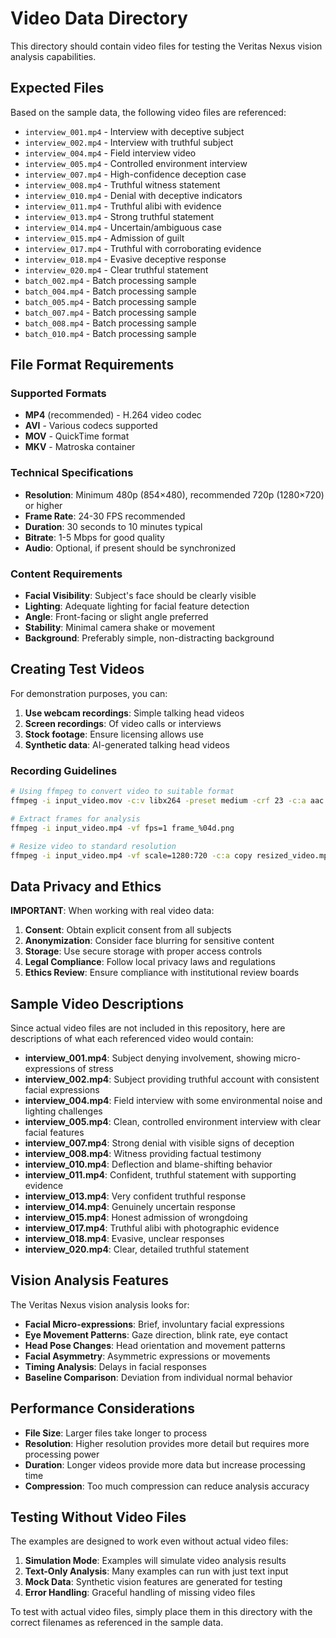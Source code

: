 # Video Data Directory

This directory should contain video files for testing the Veritas Nexus vision analysis capabilities.

## Expected Files

Based on the sample data, the following video files are referenced:

- `interview_001.mp4` - Interview with deceptive subject
- `interview_002.mp4` - Interview with truthful subject  
- `interview_004.mp4` - Field interview video
- `interview_005.mp4` - Controlled environment interview
- `interview_007.mp4` - High-confidence deception case
- `interview_008.mp4` - Truthful witness statement
- `interview_010.mp4` - Denial with deceptive indicators
- `interview_011.mp4` - Truthful alibi with evidence
- `interview_013.mp4` - Strong truthful statement
- `interview_014.mp4` - Uncertain/ambiguous case
- `interview_015.mp4` - Admission of guilt
- `interview_017.mp4` - Truthful with corroborating evidence
- `interview_018.mp4` - Evasive deceptive response
- `interview_020.mp4` - Clear truthful statement
- `batch_002.mp4` - Batch processing sample
- `batch_004.mp4` - Batch processing sample
- `batch_005.mp4` - Batch processing sample
- `batch_007.mp4` - Batch processing sample
- `batch_008.mp4` - Batch processing sample
- `batch_010.mp4` - Batch processing sample

## File Format Requirements

### Supported Formats
- **MP4** (recommended) - H.264 video codec
- **AVI** - Various codecs supported
- **MOV** - QuickTime format
- **MKV** - Matroska container

### Technical Specifications
- **Resolution**: Minimum 480p (854×480), recommended 720p (1280×720) or higher
- **Frame Rate**: 24-30 FPS recommended
- **Duration**: 30 seconds to 10 minutes typical
- **Bitrate**: 1-5 Mbps for good quality
- **Audio**: Optional, if present should be synchronized

### Content Requirements
- **Facial Visibility**: Subject's face should be clearly visible
- **Lighting**: Adequate lighting for facial feature detection
- **Angle**: Front-facing or slight angle preferred
- **Stability**: Minimal camera shake or movement
- **Background**: Preferably simple, non-distracting background

## Creating Test Videos

For demonstration purposes, you can:

1. **Use webcam recordings**: Simple talking head videos
2. **Screen recordings**: Of video calls or interviews
3. **Stock footage**: Ensure licensing allows use
4. **Synthetic data**: AI-generated talking head videos

### Recording Guidelines

```bash
# Using ffmpeg to convert video to suitable format
ffmpeg -i input_video.mov -c:v libx264 -preset medium -crf 23 -c:a aac -ac 2 -ar 44100 output_video.mp4

# Extract frames for analysis
ffmpeg -i input_video.mp4 -vf fps=1 frame_%04d.png

# Resize video to standard resolution
ffmpeg -i input_video.mp4 -vf scale=1280:720 -c:a copy resized_video.mp4
```

## Data Privacy and Ethics

**IMPORTANT**: When working with real video data:

1. **Consent**: Obtain explicit consent from all subjects
2. **Anonymization**: Consider face blurring for sensitive content
3. **Storage**: Use secure storage with proper access controls
4. **Legal Compliance**: Follow local privacy laws and regulations
5. **Ethics Review**: Ensure compliance with institutional review boards

## Sample Video Descriptions

Since actual video files are not included in this repository, here are descriptions of what each referenced video would contain:

- **interview_001.mp4**: Subject denying involvement, showing micro-expressions of stress
- **interview_002.mp4**: Subject providing truthful account with consistent facial expressions
- **interview_004.mp4**: Field interview with some environmental noise and lighting challenges
- **interview_005.mp4**: Clean, controlled environment interview with clear facial features
- **interview_007.mp4**: Strong denial with visible signs of deception
- **interview_008.mp4**: Witness providing factual testimony
- **interview_010.mp4**: Deflection and blame-shifting behavior
- **interview_011.mp4**: Confident, truthful statement with supporting evidence
- **interview_013.mp4**: Very confident truthful response
- **interview_014.mp4**: Genuinely uncertain response
- **interview_015.mp4**: Honest admission of wrongdoing
- **interview_017.mp4**: Truthful alibi with photographic evidence
- **interview_018.mp4**: Evasive, unclear responses
- **interview_020.mp4**: Clear, detailed truthful statement

## Vision Analysis Features

The Veritas Nexus vision analysis looks for:

- **Facial Micro-expressions**: Brief, involuntary facial expressions
- **Eye Movement Patterns**: Gaze direction, blink rate, eye contact
- **Head Pose Changes**: Head orientation and movement patterns
- **Facial Asymmetry**: Asymmetric expressions or movements
- **Timing Analysis**: Delays in facial responses
- **Baseline Comparison**: Deviation from individual normal behavior

## Performance Considerations

- **File Size**: Larger files take longer to process
- **Resolution**: Higher resolution provides more detail but requires more processing power
- **Duration**: Longer videos provide more data but increase processing time
- **Compression**: Too much compression can reduce analysis accuracy

## Testing Without Video Files

The examples are designed to work even without actual video files:

1. **Simulation Mode**: Examples will simulate video analysis results
2. **Text-Only Analysis**: Many examples can run with just text input
3. **Mock Data**: Synthetic vision features are generated for testing
4. **Error Handling**: Graceful handling of missing video files

To test with actual video files, simply place them in this directory with the correct filenames as referenced in the sample data.